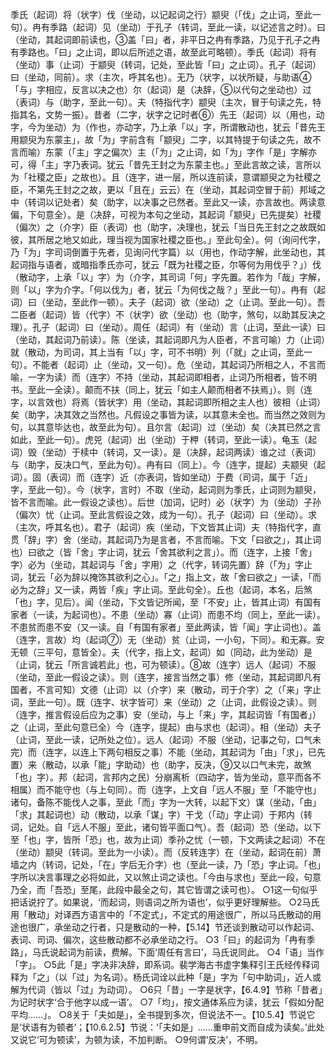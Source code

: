 <!-- { "loadSidebar": true } -->
季氏（起词）将（状字）伐（坐动，以记起词之行）颛臾（「伐」之止词，至此一句）。冉有季路（起词）见（坐动）于孔子（转词，至此一读，以记述言之时）。曰（坐动，其起词即前读也，③盖「曰」者，非平日之冉有季路，乃见于孔子之冉有季路也。「曰」之止词，即以后所述之语，故至此可略顿）。季氏（起词）将有（坐动）事（止词）于颛臾（转词，记处，至此皆「曰」之止词）。孔子（起词）曰（坐动，同前）。求（主次，呼其名也）。无乃（状字，以状所疑，与助语④「与」字相应，反言以决之也）尔（起词）是（决辞，⑤以代句之坐动也）过（表词）与（助字，至此一句）。夫（特指代字）颛臾（主次，冒于句读之先，特指其名，文势一振）。昔者（二字，状字之记时者⑥）先王（起词）以（用也，动字，今为坐动）为（作也，亦动字，乃上承「以」字，所谓散动也，犹云「昔先王用颛臾为东蒙主」，故「为」字前含有「颛臾」二字，以其特提于句读之先，故不言而喻）东蒙（「主」字之偏次）主（「为」之止词，如「为」字作「是」字解亦可，得「主」字乃表词。犹云「昔先王封之为东蒙主也。」至此言故之读，言所以为「社稷之臣」之故也）。且（连字，进一层，所以连前读，意谓颛臾之为社稷之臣，不第先王封之之故，更以「且在」云云）在（坐动，其起词空冒于前）邦域之中（转词以记处者）矣（助字，以决事之已然者。至此又一读，亦言故也。两读意偏，下句意全）。是（决辞，可视为本句之坐动，其起词「颛臾」已先提矣）社稷（偏次）之（介字）臣（表词）也（助字，决理也，犹云「当日先王封之之故既如彼，其所居之地又如此，理当视为国家社稷之臣也。」至此句全）。何（询问代字，乃「为」字司词倒置于先者，见询问代字篇）以（用也，作动字解，此坐动也，其起词指与语者，或暗指季氏亦可，犹云「既为社稷之臣，尔等何为用伐乎？」）伐（散动字，上承「以」字）为（介字，其司词「何」字先置。若作为「哉」字解，则「以」字为介字。「何以伐为」者，犹云「为何伐之哉？」至此一句）。冉有（起词）曰（坐动，至此作一顿）。夫子（起词）欲（坐动）之（止词。至此一句）。吾二臣者（起词）皆（代字）不（状字）欲（坐动）也（助字，煞句，以助其反决之理）。孔子（起词）曰（坐动）。周任（起词）有（坐动）言（止词，至此一读）曰（坐动，其起词乃前读）。陈（坐读，其起词即凡为人臣者，不言可喻）力（止词）就（散动，为司词，其上当有「以」字，可不书明）列（「就」之止词，至此一句）。不能者（起词）止（坐动，又一句）。危（坐动，其起词乃所相之人，不言而喻，一字为读）而（连字）不持（坐动，其起词即相者，止词乃所相者，皆不明书。至此一全读）。颠而不扶（同上，犹云「如主人颠而相者不扶焉」）。则（连字，以言效也）将焉（皆状字）用（坐动，其起词即所相之主人也）彼相（止词）矣（助字，决其效之当然也。凡假设之事皆为读，以其意未全也。而当然之效则为句，以其意毕达也，故至此为句）。且尔言（起词）过（坐动）矣（决其已然之言如此，至此一句）。虎兕（起词）出（坐动）于柙（转词，至此一读）。龟玉（起词）毁（坐动）于椟中（转词，又一读）。是（决辞，起词两读）谁之过（表词）与（助字，反决口气，至此为句）。冉有曰（同上）。今（连字，提起）夫颛臾（起词）。固（表词）而（连字）近（亦表词，皆如坐动）于费（司词，属于「近」字，至此一句）。今（状字，言时）不取（坐动，起词则为季氏，止词则为颛臾，皆不言而喻。此一假设之读也）。后世（加词，记时）必（状字）为（坐动）子孙（偏次）忧（止词。至此言假设之效，成为一句）。孔子（起词）曰（坐动）。求（主次，呼其名也）。君子（起词）疾（坐动，下文皆其止词）夫（特指代字，直贯「辞」字）舍（坐动，其起词乃为是言者，不言而喻。下文「曰欲之」，其止词也）曰欲之（皆「舍」字止词，犹云「舍其欲利之言」）。而（连字，上接「舍」字）必为（坐动，其起词与「舍」字用）之（代字，转词先置）辞（「为」字止词，犹云「必为辞以掩饰其欲利之心」。「之」指上文，故「舍曰欲之」一读，「而必为之辞」又一读，两皆「疾」字止词。至此句全）。丘也（起词，本名，后煞「也」字，见后）。闻（坐动，下文皆记所闻，至「不安」止，皆其止词）有国有家者（一读，为起词也）。不患（坐动）寡（止词）而患不均（同上，至此一读）。不患贫而患不安（又一读。自「有国有家者」至此两读，皆「闻」字止词也）。盖（连字，言故）均（起词⑦）无（坐动）贫（止词，一小句，下同）。和无寡。安无顿（三平句，意皆全）。夫（代字，指上文，起词）如（同动，此为坐动）是（止词，犹云「所言诚若此」也，可为顿读）。⑧故（连字）远人（起词）不服（坐动，至此一假设之读）。则（连字，接言当然之事）修（坐动，其起词即凡有国者，不言可知）文德（止词）以（介字）来（散动，司于介字）之（「来」字止词，至此一句）。既（连字、状字皆可）来（坐动）之（止词，此假设之读）。则（连字，推言假设后应为之事）安（坐动，与上「来」字，其起词皆「有国者」）之（止词，至此句意已全）今（连字，提起）由与求也（起词）。相（坐动）夫子（止词，至此一读，记所处之位）。远人（起词）不服（坐动，记事之句，口气未完）而（连字，以连上下两句相反之事）不能（坐动，其起词为「由」「求」，已先置）来（散动，以承「能」字助动）也（助字，反决，⑨又以口气未完，故煞「也」字）。邦（起词，言邦内之民）分崩离析（四动字，皆为坐动，意平而各不相属）而不能守也（与上句同）。而（连字，上文自「远人不服」至「不能守也」诸句，备陈不能伐人之事，至此「而」字为一大转，以起下文）谋（坐动，「由」「求」其起词也）动（散动，以承「谋」字）干戈（「动」字止词）于邦内（转词，记处。自「远人不服」至此，诸句皆平面口气）。吾（起词）恐（坐动，以下至「也」字，皆所「恐」也，故为止词）季孙之忧（一顿，下文两读之起词）不在（坐动）颛臾（转词。至此为一小读）。而（反转连字）在（坐动，起词在前）萧墙之内（转词，记处，「在」字后无介字）也（至此一读，乃「恐」字止词。「也」字所以决言事理之必将如此，又以煞止词之读也。「今由与求也」至此一段，句意乃全，而「吾恐」至尾，此段中最全之句，其它皆谓之读可也）。
○1这一句似乎把话说拧了。如果说，‘而起词，则语词之所为语也’，似乎更好理解些。
○2马氏用「散动」对译西方语言中的「不定式」，不定式的用途很广，所以马氏散动的用途也很广，承坐动之行者，只是散动的一种，【5.14】节还谈到散动可以作起词、表词、司词、偏次，这些散动都不必承坐动之行。
○3「曰」的起词为「冉有季路」，马氏说起词为前读，费解。下面‘周任有言曰’，马氏说同此。
○4「语」当作「字」。
○5此「是」字决非决辞，即系词。裴学海古书虚字集释引王氏经传释词释为「之」（以「过」为名词）。杨氏词诠以此种「是」字为「句中助词」，近人或解为代词（皆以「过」为动词）。
○6只「昔」一字是状字，【6.4.9】节称「昔者」为记时状字‘合于他字以成一语’。
○7「均」，按文通体系应为读，犹云「假如分配平均……」。
○8关于「夫如是」，全书提到多次，但说法不一。【10.5.4】节说它是‘状语有为顿者’；【10.6.2.5】节说：‘「夫如是」……重申前文而自成为读矣。’此处又说它‘可为顿读’，为顿为读，不加判断。
○9何谓‘反决’，不明。

